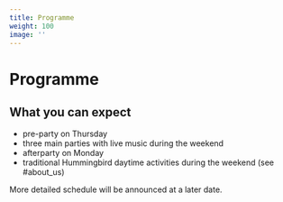 ```yaml
---
title: Programme
weight: 100
image: ''
---
```

# Programme

## What you can expect

* pre-party on Thursday
* three main parties with live music during the weekend
* afterparty on Monday
* traditional Hummingbird daytime activities during the weekend (see #about_us)

More detailed schedule will be announced at a later date.
